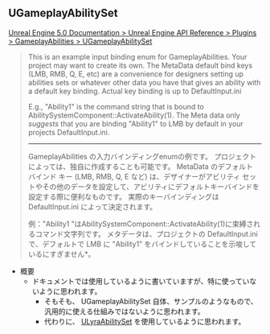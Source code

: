 ## UGameplayAbilitySet

[Unreal Engine 5.0 Documentation > Unreal Engine API Reference > Plugins > GameplayAbilities > UGameplayAbilitySet](https://docs.unrealengine.com/5.0/en-US/API/Plugins/GameplayAbilities/UGameplayAbilitySet/)

> This is an example input binding enum for GameplayAbilities. 
> Your project may want to create its own.
> The MetaData default bind keys (LMB, RMB, Q, E, etc) are a convenience for designers setting up abilities sets or whatever other data you have that gives an ability with a default key binding. 
> Actual key binding is up to DefaultInput.ini
> 
> E.g., "Ability1" is the command string that is bound to AbilitySystemComponent::ActivateAbility(1). 
> The Meta data only *suggests* that you are binding "Ability1" to LMB by default in your projects DefaultInput.ini.
> 
> ----
> GameplayAbilities の入力バインディングenumの例です。
> プロジェクトによっては、独自に作成することも可能です。
> MetaData のデフォルト バインド キー (LMB, RMB, Q, E など) は、デザイナーがアビリティ セットやその他のデータを設定して、アビリティにデフォルトキーバインドを設定する際に便利なものです。
> 実際のキーバインディングは DefaultInput.ini によって決定されます。
> 
> 例："Ability1 "はAbilitySystemComponent::ActivateAbility(1)に束縛されるコマンド文字列です。
> メタデータは、プロジェクトの DefaultInput.ini で、デフォルトで LMB に "Ability1" をバインドしていることを示唆しているにすぎません*。

* 概要
	* ドキュメントでは使用しているように書いていますが、特に使っていないように思われます。
		* そもそも、 UGameplayAbilitySet 自体、サンプルのようなもので、汎用的に使える仕組みではないように思われます。
		* 代わりに、 [ULyraAbilitySet] を使用しているように思われます。


<!--- ページ内のリンク --->

<!--- 自前の画像へのリンク --->

<!--- generated --->
[ULyraAbilitySet]: ../../Lyra/GameplayAbility/ULyraAbilitySet.md#ulyraabilityset

